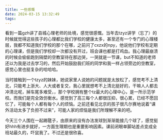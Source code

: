 ```yaml
---
title: 一些感慨
date: 2024-03-15 13:32:49
tags:
---
```

看到一篇gzh讲了县城心理老师的处境，感觉很感慨。当年去tzyz讲学（忘了）的时候就觉得这些孩子的心理都比我们学校的健康太多，甚至还有一个专门的心理楼层，我都不知道我们学校的那个在哪，之前问了cxzx的npy，他说他们学校有定期的心理课，但是我们学校却一次都没有开过，班会课也都是打鸡血。我心理最崩溃的时候会偷偷跑到隔壁的空教室待在那边哭，一哭就是一节课，but不知道的老师还以为我是过去学习的，然后开始鼓励我们班的同学和我一样占领旁边的空教室，感觉心里也挺复杂的哈哈哈。

当时接触到一个tzyz的妹妹，她说家里人说她的问题就是太放松了，感觉考不上清北，只能考上浙大、人大或者复交，我心里就想考不上清北挺好的，干嘛人人都去冲清北呢，掉车尾多难受，，那个学校拥有整个tz最大的心理中心，是一所示范学校。而我们是完全效仿衡水。感觉到了高三每个人都很压抑，很心累，已经不愿回忆了，可能每个人都有每个人的烦恼。之前还看见北京的孩子很凡尔赛地说着“课外活动太多了负担不过来”，可能人家的烦恼是我们所理解不来的吧。

今天三个人围在一起踢毽子，由原来的没有办法发球到渐渐能接几个球了，感觉挺好hhh有进步就好，一方面生理期也是重要影响因素。课前闭眼单脚站差点变成全班站最久的，吓鼠我了。不过还是很欣喜。